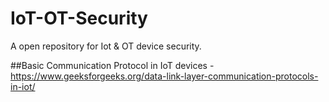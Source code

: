 # IoT-OT-Security
A open repository for Iot &amp; OT device security.

##Basic
Communication Protocol in IoT devices - https://www.geeksforgeeks.org/data-link-layer-communication-protocols-in-iot/

